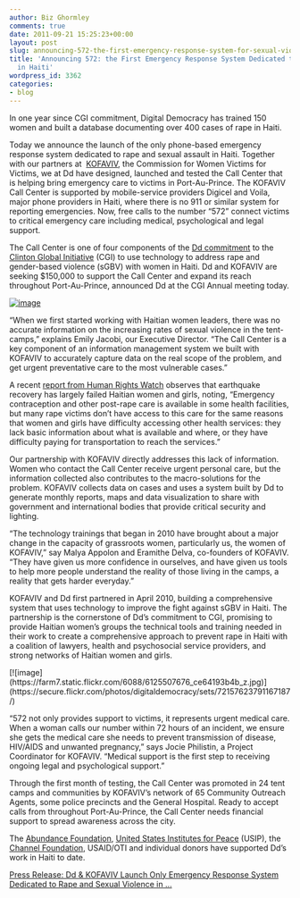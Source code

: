 ```yaml
---
author: Biz Ghormley
comments: true
date: 2011-09-21 15:25:23+00:00
layout: post
slug: announcing-572-the-first-emergency-response-system-for-sexual-violence-in-haiti
title: 'Announcing 572: the First Emergency Response System Dedicated to Sexual Violence
  in Haiti'
wordpress_id: 3362
categories:
- blog
---
```

In one year since CGI commitment, Digital Democracy has trained 150 women and built a database documenting over 400 cases of rape in Haiti.

Today we announce the launch of the only phone-based emergency response system dedicated to rape and sexual assault in Haiti. Together with our partners at  [KOFAVIV](http://kofaviv.org/), the Commission for Women Victims for Victims, we at Dd have designed, launched and tested the Call Center that is helping bring emergency care to victims in Port-Au-Prince. The KOFAVIV Call Center is supported by mobile-service providers Digicel and Voila, major phone providers in Haiti, where there is no 911 or similar system for reporting emergencies. Now, free calls to the number “572” connect victims to critical emergency care including medical, psychological and legal support.

The Call Center is one of four components of the [Dd commitment](http://www.clintonglobalinitiative.org/commitments/commitments_search.asp?id=694377 ) to the [Clinton Global Initiative](http://www.clintonglobalinitiative.org/) (CGI) to use technology to address rape and gender-based violence (sGBV) with women in Haiti. Dd and KOFAVIV are seeking $150,000 to support the Call Center and expand its reach throughout Port-Au-Prince, announced Dd at the CGI Annual meeting today.

[![image](http://farm7.static.flickr.com/6166/6164699382_dde4d0fab9.jpg)](https://secure.flickr.com/photos/digitaldemocracy/sets/72157623791167187/)

“When we first started working with Haitian women leaders, there was no accurate information on the increasing rates of sexual violence in the tent-camps,” explains Emily Jacobi, our Executive Director. “The Call Center is a key component of an information management system we built with KOFAVIV to accurately capture data on the real scope of the problem, and get urgent preventative care to the most vulnerable cases.”

A recent [report from Human Rights Watch](http://www.hrw.org/news/2011/08/30/haiti-earthquake-recovery-failing-women-and-girls) observes that earthquake recovery has largely failed Haitian women and girls, noting, “Emergency contraception and other post-rape care is available in some health facilities, but many rape victims don’t have access to this care for the same reasons that women and girls have difficulty accessing other health services: they lack basic information about what is available and where, or they have difficulty paying for transportation to reach the services.”

Our partnership with KOFAVIV directly addresses this lack of information. Women who contact the Call Center receive urgent personal care, but the information collected also contributes to the macro-solutions for the problem. KOFAVIV collects data on cases and uses a system built by Dd to generate monthly reports, maps and data visualization to share with government and international bodies that provide critical security and lighting.

“The technology trainings that began in 2010 have brought about a major change in the capacity of grassroots women, particularly us, the women of KOFAVIV,” say Malya Appolon and Eramithe Delva, co-founders of KOFAVIV. “They have given us more confidence in ourselves, and have given us tools to help more people understand the reality of those living in the camps, a reality that gets harder everyday.”

KOFAVIV and Dd first partnered in April 2010, building a comprehensive system that uses technology to improve the fight against sGBV in Haiti. The partnership is the cornerstone of Dd’s commitment to CGI, promising to provide Haitian women’s groups the technical tools and training needed in their work to create a comprehensive approach to prevent rape in Haiti with a coalition of lawyers, health and psychosocial service providers, and strong networks of Haitian women and girls.

<caption id="" align="alignnone" width="410" caption="KOFAVIV & Digital Democracy Database System">[![image](https://farm7.static.flickr.com/6088/6125507676_ce64193b4b_z.jpg)](https://secure.flickr.com/photos/digitaldemocracy/sets/72157623791167187/)</caption>

“572 not only provides support to victims, it represents urgent medical care. When a woman calls our number within 72 hours of an incident, we ensure she gets the medical care she needs to prevent transmission of disease, HIV/AIDS and unwanted pregnancy,” says Jocie Philistin, a Project Coordinator for KOFAVIV. “Medical support is the first step to receiving ongoing legal and psychological support.”

Through the first month of testing, the Call Center was promoted in 24 tent camps and communities by KOFAVIV’s network of 65 Community Outreach Agents, some police precincts and the General Hospital. Ready to accept calls from throughout Port-Au-Prince, the Call Center needs financial support to spread awareness across the city.

The [Abundance Foundation](http://theabundancefoundation.org/), [United States Institutes for Peace](http://www.usip.org/) (USIP), the [Channel Foundation](http://www.channelfoundation.org/dd.html), USAID/OTI and individual donors have supported Dd’s work in Haiti to date.

[Press Release: Dd & KOFAVIV Launch Only Emergency Response System Dedicated to Rape and Sexual Violence in ...](http://www.scribd.com/doc/65789427/Press-Release-Dd-KOFAVIV-Launch-Only-Emergency-Response-System-Dedicated-to-Rape-and-Sexual-Violence-in-Haiti)
